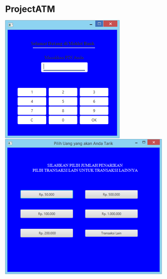 # ProjectATM
![alt text](https://github.com/cnandaz/ProjectATM/blob/master/projectatm1.PNG)
![alt text](https://github.com/cnandaz/ProjectATM/blob/master/projectatm2.PNG)
